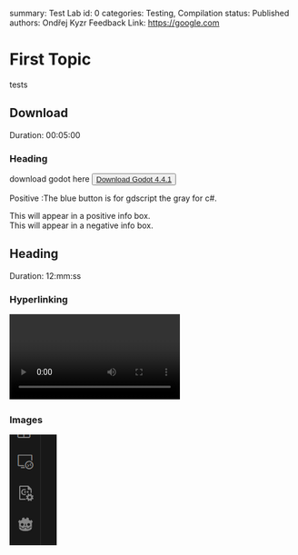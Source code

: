 summary: Test Lab
id: 0
categories: Testing, Compilation
status: Published
authors: Ondřej Kyzr
Feedback Link: https://google.com

# First Topic
tests

<!-- ------------------------ -->
## Download 
Duration: 00:05:00

### Heading
download godot here
<button>
  [Download Godot 4.4.1](https://godotengine.org/download/windows/)
</button>


Positive
:The blue button is for gdscript the gray for c#.

<aside class="positive">
This will appear in a positive info box.
</aside>

<aside class="negative">
This will appear in a negative info box.
</aside>

<!-- ------------------------ -->
## Heading 
Duration: 12:mm:ss

### Hyperlinking
<video id=VNMms_zGbnI></video>

### Images
![alt-text-here](img/test.png)